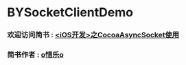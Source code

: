 # BYSocketClientDemo
### 欢迎访问简书 : [<iOS开发>之CocoaAsyncSocket使用](http://www.jianshu.com/p/321bc95d077f)
### 简书作者 : [o惜乐o](http://www.jianshu.com/u/a589d2b37b9c)
